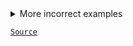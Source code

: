 <!--
 generated docs file, do not edit by hand, see xtask/docgen 
-->

<details>
 <summary> More incorrect examples </summary>

```js
async function foo() {
    const res = [];
    for(var i = 1; i < 20; i++) {
        res.push(await i);
    }
}
```

```js
async () => {
    while(true) {
        await i;
    }
}
```
</details>

[`Source`](../../rslint_core/src/groups/errors/no-await-in-loop)